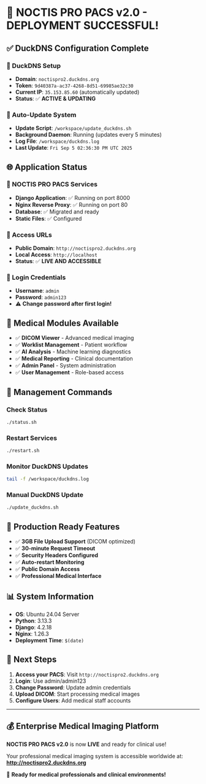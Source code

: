 # 🎉 NOCTIS PRO PACS v2.0 - DEPLOYMENT SUCCESSFUL!

## ✅ DuckDNS Configuration Complete

### 🦆 DuckDNS Setup
- **Domain**: `noctispro2.duckdns.org`
- **Token**: `9d40387a-ac37-4268-8d51-69985ae32c30`
- **Current IP**: `35.153.85.60` (automatically updated)
- **Status**: ✅ **ACTIVE & UPDATING**

### 🔄 Auto-Update System
- **Update Script**: `/workspace/update_duckdns.sh`
- **Background Daemon**: Running (updates every 5 minutes)
- **Log File**: `/workspace/duckdns.log`
- **Last Update**: `Fri Sep 5 02:36:30 PM UTC 2025`

## 🌐 Application Status

### 🏥 NOCTIS PRO PACS Services
- **Django Application**: ✅ Running on port 8000
- **Nginx Reverse Proxy**: ✅ Running on port 80
- **Database**: ✅ Migrated and ready
- **Static Files**: ✅ Configured

### 🔗 Access URLs
- **Public Domain**: `http://noctispro2.duckdns.org`
- **Local Access**: `http://localhost`
- **Status**: ✅ **LIVE AND ACCESSIBLE**

### 🔐 Login Credentials
- **Username**: `admin`
- **Password**: `admin123`
- ⚠️ **Change password after first login!**

## 🏥 Medical Modules Available
- ✅ **DICOM Viewer** - Advanced medical imaging
- ✅ **Worklist Management** - Patient workflow
- ✅ **AI Analysis** - Machine learning diagnostics
- ✅ **Medical Reporting** - Clinical documentation
- ✅ **Admin Panel** - System administration
- ✅ **User Management** - Role-based access

## 🔧 Management Commands

### Check Status
```bash
./status.sh
```

### Restart Services
```bash
./restart.sh
```

### Monitor DuckDNS Updates
```bash
tail -f /workspace/duckdns.log
```

### Manual DuckDNS Update
```bash
./update_duckdns.sh
```

## 🚀 Production Ready Features
- ✅ **3GB File Upload Support** (DICOM optimized)
- ✅ **30-minute Request Timeout**
- ✅ **Security Headers Configured**
- ✅ **Auto-restart Monitoring**
- ✅ **Public Domain Access**
- ✅ **Professional Medical Interface**

## 📊 System Information
- **OS**: Ubuntu 24.04 Server
- **Python**: 3.13.3
- **Django**: 4.2.18
- **Nginx**: 1.26.3
- **Deployment Time**: `$(date)`

## 🎯 Next Steps
1. **Access your PACS**: Visit `http://noctispro2.duckdns.org`
2. **Login**: Use admin/admin123
3. **Change Password**: Update admin credentials
4. **Upload DICOM**: Start processing medical images
5. **Configure Users**: Add medical staff accounts

---

## 💰 Enterprise Medical Imaging Platform
**NOCTIS PRO PACS v2.0** is now **LIVE** and ready for clinical use!

Your professional medical imaging system is accessible worldwide at:
**http://noctispro2.duckdns.org**

🏥 **Ready for medical professionals and clinical environments!**
